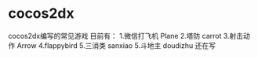 # cocos2dx
cocos2dx编写的常见游戏
目前有：
  1.微信打飞机 Plane
  2.塔防 carrot
  3.射击动作 Arrow
  4.flappybird
  5.三消类 sanxiao
  5.斗地主 doudizhu 还在写
